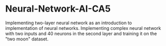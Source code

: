 # Neural-Network-AI-CA5

Implementing two-layer neural network as an introduction to implementation of neural networks.
Implementing complex neural network with two inputs and 40 neurons in the second layer and training it on the "two moon" dataset.
